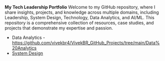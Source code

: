 **My Tech Leadership Portfolio**
Welcome to my GitHub repository, where I share insights, projects, and knowledge across multiple domains, including Leadership, System Design, Technology, Data Analytics, and AI/ML. 
This repository is a comprehensive collection of resources, case studies, and projects that demonstrate my expertise and passion.

- Data Analytics - https://github.com/vivekbr4/VivekBR_GitHub_Projects/tree/main/Data%20Analytics 
- [System Design](https://github.com/vivekbr4/VivekBR_GitHub_Projects/tree/8ca16bd380fb17dd4c30eab13f1b2d02e4085f61/System%20Design)
